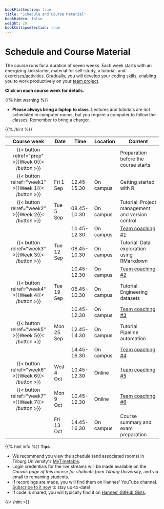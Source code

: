 ```yaml
---
bookFlatSection: true
title: "Schedule and Course Material"
bookHidden: false
weight: 20
bookCollapseSection: true
---
```



# Schedule and Course Material

The course runs for a duration of seven weeks. Each week starts with an energizing kickstarter, material for self-study, a tutorial, and exercises/activities. Gradually, you will develop your coding skills, enabling you to work productively on your [team project](../project).


__Click on each course week for details.__

<!--
The course consists of weekly modules, which will gradually develop your coding skills that will enable you to work productively on your team project.
-->

{{% hint warning %}}
- __Please always bring a laptop to class__. Lectures and tutorials are not scheduled in computer rooms, but you require a computer to follow the classes. Remember to bring a charger.

{{% /hint %}}

Course week|Date|Time|Location|Content|
|:-:|---------|---------|-------------|--------------------|
|{{< button relref="prep" >}}Week 0{{< /button >}}  | | | | Preparation before the course starts   
|{{< button relref="week1" >}}Week 1{{< /button >}} |Fri 1 Sep | 12.45-15.30 | On campus | Getting started with R
|{{< button relref="week2" >}}Week 2{{< /button >}}|Tue 5 Sep | 08.45-10.30 | On campus | Tutorial: Project management and version control
|                                                   |        | 10.45-12.30 | On campus | [Team coaching #1](/docs/project/workplan)
|{{< button relref="week3" >}}Week 3{{< /button >}}|Tue 12 Sep | 08.45-10.30 | On campus | Tutorial: Data exploration using RMarkdown
|                                                  |           | 10.45-12.30 | On campus | [Team coaching #2](/docs/project/workplan)
|{{< button relref="week4" >}}Week 4{{< /button >}}|Tue 19 Sep | 08.45-10.30 | On campus | Tutorial: Engineering datasets
|                                                  |           | 10.45-12.30 | On campus | [Team coaching #3](/docs/project/workplan)
|{{< button relref="week5" >}}Week 5{{< /button >}}|Mon 25 Sep | 12.45-14.30 | On campus | Tutorial: Pipeline automation
|                                                  |           | 14.45-16.30 | On campus | [Team coaching #4](/docs/project/workplan)
|{{< button relref="week6" >}}Week 6{{< /button >}}|Wed 4 Oct | 10.45-12.30 | Online | [Team coaching #5](/docs/project/workplan)
|{{< button relref="week7" >}}Week 7{{< /button >}}  |Mon 9 Oct | 10.45-12.30 | Online | [Team coaching #6](/docs/project/workplan)
|                              |Fri 13 Oct | 14.45-16.30 | On campus | Course summary and exam preparation 

{{% hint info %}}
__Tips__
- We recommend you view the schedule (and associated rooms) in Tilburg University's [MyTimetable](https://rooster.uvt.nl).
- Login credentials for the live streams will be made available on the *Canvas page of this course for students from Tilburg University*, and via email to remaining students.
- If recordings are made, you will find them on Hannes' YouTube channel. [Subscribe to it now](http://www.youtube.com/c/hannesdatta?sub_confirmation=1) to stay up-to-date!
- If code is shared, you will typically find it on [Hannes' GitHub Gists](https://gist.github.com/hannesdatta).

{{< /hint >}}

